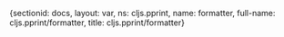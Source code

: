 {sectionid: docs, layout: var, ns: cljs.pprint, name: formatter, full-name: cljs.pprint/formatter,
  title: cljs.pprint/formatter}
